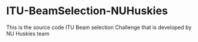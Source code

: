 # ITU-BeamSelection-NUHuskies
This is the source code ITU Beam selection Challenge that is developed by NU Huskies team
